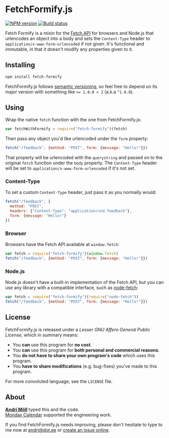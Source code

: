 FetchFormify.js
===============
[![NPM version][npm-badge]](https://www.npmjs.com/package/fetch-formify)
[![Build status][travis-badge]](https://travis-ci.org/moll/js-fetch-formify)

Fetch Formify is a mixin for the [Fetch API][fetch] for browsers and Node.js that urlencodes an object into a body and sets the `Content-Type` header to `application/x-www-form-urlencoded` if not given. It's functional and immutable, in that it doesn't modify any properties given to it.

[npm-badge]: https://img.shields.io/npm/v/fetch-formify.svg
[travis-badge]: https://travis-ci.org/moll/js-fetch-formify.png?branch=master
[fetch]: https://developer.mozilla.org/en/docs/Web/API/Fetch_API


Installing
----------
```sh
npm install fetch-formify
```

FetchFormify.js follows [semantic versioning](http://semver.org), so feel free to depend on its major version with something like `>= 1.0.0 < 2` (a.k.a `^1.0.0`).


Using
-----
Wrap the native `fetch` function with the one from FetchFormify.js:

```javascript
var fetchWithFormify = require("fetch-formify")(fetch)
```

Then pass any object you'd like urlencoded under the `form` property:

```javascript
fetch("/feedback", {method: "POST", form: {message: "Hello!"}})
```

That property will be urlencoded with the `querystring` and passed on to the original `fetch` function under the `body` property. The `Content-Type` header will be set to `application/x-www-form-urlencoded` if it's not set.

### Content-Type
To set a custom `Content-Type` header, just pass it as you normally would:

```javascript
fetch("/feedback", {
  method: "POST",
  headers: {"Content-Type": "application/vnd.feedback"},
  form: {message: "Hello!"}
})
```

### Browser
Browsers have the Fetch API available at `window.fetch`:

```javascript
var fetch = require("fetch-formify")(window.fetch)
fetch("/feedback", {method: "POST", form: {message: "Hello!"}})
```

### Node.js
Node.js doesn't have a built-in implementation of the Fetch API, but you can use any library with a compatible interface, such as [node-fetch](https://github.com/bitinn/node-fetch):

```javascript
var fetch = require("fetch-formify")(require("node-fetch"))
fetch("/feedback", {method: "POST", form: {message: "Hello!"}})
```


License
-------
FetchFormify.js is released under a *Lesser GNU Affero General Public License*, which in summary means:

- You **can** use this program for **no cost**.
- You **can** use this program for **both personal and commercial reasons**.
- You **do not have to share your own program's code** which uses this program.
- You **have to share modifications** (e.g. bug-fixes) you've made to this program.

For more convoluted language, see the `LICENSE` file.


About
-----
**[Andri Möll][moll]** typed this and the code.  
[Monday Calendar][monday] supported the engineering work.

If you find FetchFormify.js needs improving, please don't hesitate to type to me now at [andri@dot.ee][email] or [create an issue online][issues].

[email]: mailto:andri@dot.ee
[issues]: https://github.com/moll/js-fetch-formify/issues
[moll]: http://themoll.com
[monday]: https://mondayapp.com
